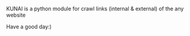KUNAI is a python module for crawl links (internal & external) of the any website

Have a good day:)
